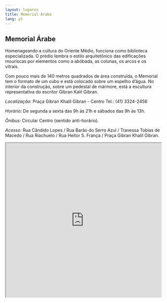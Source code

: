 ```yaml
---
layout: lugares
title: Memorial Árabe
lang: pt
---
```



## Memorial Árabe

Homenageando a cultura do Oriente Médio, funciona como biblioteca especializada. O prédio lembra o estilo arquitetônico das edificações mouriscas por elementos como a abóbada, as colunas, os arcos e os vitrais.

Com pouco mais de 140 metros quadrados de área construída, o Memorial tem o formato de um cubo e está colocado sobre um espelho d’água. No interior da construção, sobre um pedestal de mármore, está a escultura representativa do escritor Gibran Kalil Gibran.

*Localização:*
Praça Gibran Khalil Gibran - Centro
Tel.: (41) 3324-2456

*Horário:*
De segunda a sexta das 9h às 21h e sábados das 9h às 13h.

*Ônibus:*
Circular Centro (sentido anti-horário).

*Acesso:*
Rua Cândido Lopes / Rua Barão do Serro Azul / Travessa Tobias de Macedo / Rua Riachuelo / Rua Heitor S. França / Praça Gibran Khalil Gibran.

<iframe style="width:100%; height:500px;" src="https://a.tiles.mapbox.com/v3/nolram.iii8epfa/attribution,zoompan,zoomwheel,geocoder,share.html"></iframe>
